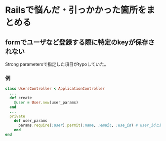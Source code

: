 # Railsで悩んだ・引っかかった箇所をまとめる
## formでユーザなど登録する際に特定のkeyが保存されない
Strong parametersで指定した項目がtypoしていた。  

### 例
```Ruby
class UsersController < ApplicationController
  ...
  def create
    @user = User.new(user_params)
  end
  ...
  private
    def user_params
      params.require(:user).permit(:name, :email, :use_id) # user_idと記述するところをtypo
    end
end
```
